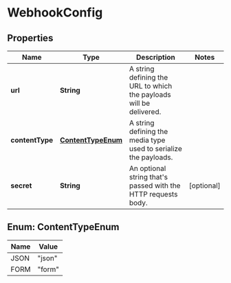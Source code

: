 # WebhookConfig

## Properties
Name | Type | Description | Notes
------------ | ------------- | ------------- | -------------
**url** | **String** | A string defining the URL to which the payloads will be delivered. | 
**contentType** | [**ContentTypeEnum**](#ContentTypeEnum) | A string defining the media type used to serialize the payloads. | 
**secret** | **String** | An optional string that&#x27;s passed with the HTTP requests body. |  [optional]

<a name="ContentTypeEnum"></a>
## Enum: ContentTypeEnum
Name | Value
---- | -----
JSON | &quot;json&quot;
FORM | &quot;form&quot;

